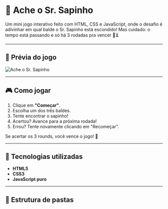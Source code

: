 # 🐸 Ache o Sr. Sapinho

Um mini jogo interativo feito com HTML, CSS e JavaScript, onde o desafio é adivinhar em qual balde o Sr. Sapinho está escondido! Mas cuidado: o tempo está passando e só há 3 rodadas pra vencer 👀⏳

---

## 📸 Prévia do jogo

![Ache o Sr. Sapinho](./image.png)

---

## 🎮 Como jogar

1. Clique em **"Começar"**.
2. Escolha um dos três baldes.
3. Tente encontrar o sapinho!
4. Acertou? Avance para a próxima rodada!
5. Errou? Tente novamente clicando em "Recomeçar".

Se acertar os 3 rounds, você vence o jogo! 🎉

---

## 🧪 Tecnologias utilizadas

- **HTML5**
- **CSS3**
- **JavaScript puro**

---

## 📂 Estrutura de pastas



